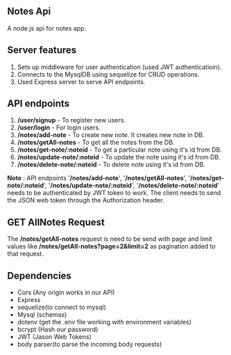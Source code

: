 ## Notes Api

A node.js api for notes app.

## Server features

1. Sets up middleware for user authentication (used JWT authenticatioin).
2. Connects to the MysqlDB using sequelize for CRUD operations.
3. Used Express server to serve API endpoints.

## API endpoints


1. **/user/signup**  - To register new users.
2. **/user/login**  - For login users.
3. **/notes/add-note**  - To create new note. It creates new note in DB.
4. **/notes/getAll-notes**  - To get all the notes from the DB.
5. **/notes/get-note/:noteid**  - To get a particular note using it's id from DB.
6. **/notes/update-note/:noteid**  - To update the note using it's id from DB.
7. **/notes/delete-note/:noteid**  - To delete note using it's id from DB.

**Note** : API endpoints '**/notes/add-note**', '**/notes/getAll-notes**', '**/notes/get-note/:noteid**', '**/notes/update-note/:noteid**', '**/notes/delete-note/:noteid**' needs to be authenticated by JWT token to work. The client needs to send the JSON web token through the Authorization header.

## GET AllNotes Request

The **/notes/getAll-notes** request is need to be send with page and limit values like **/notes/getAll-notes?page=2&limit=2** as pagination added to that request.

## Dependencies

* Cors (Any origin works in our API)
* Express
* sequelize(to connect to mysql)
* Mysql (schemas)
* dotenv (get the .env file working with environment variables)
* bcrypt (Hash our password) 
* JWT (Jason Web Tokens)
* body parser(to parse the incoming body requests)

 

